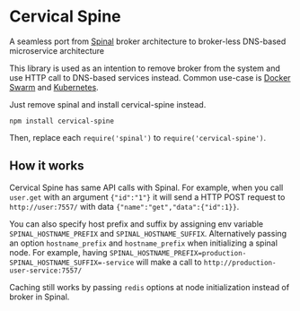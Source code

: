 # Cervical Spine

A seamless port from [Spinal](https://github.com/jitta/spinal) broker architecture to broker-less DNS-based microservice architecture

This library is used as an intention to remove broker from the system and use HTTP call to DNS-based services instead. Common use-case is [Docker Swarm](https://docs.docker.com/engine/swarm/) and [Kubernetes](https://kubernetes.io/).

Just remove spinal and install cervical-spine instead.

```
npm install cervical-spine
```

Then, replace each `require('spinal')` to `require('cervical-spine')`.

## How it works

Cervical Spine has same API calls with Spinal. For example, when you call `user.get` with an argument `{"id":"1"}` it will send a HTTP POST request to `http://user:7557/` with data `{"name":"get","data":{"id":1}}`.

You can also specify host prefix and suffix by assigning env variable `SPINAL_HOSTNAME_PREFIX` and `SPINAL_HOSTNAME_SUFFIX`. Alternatively passing an option `hostname_prefix` and `hostname_prefix` when initializing a spinal node. For example, having `SPINAL_HOSTNAME_PREFIX=production- SPINAL_HOSTNAME_SUFFIX=-service` will make a call to `http://production-user-service:7557/`

Caching still works by passing `redis` options at node initialization instead of broker in Spinal.